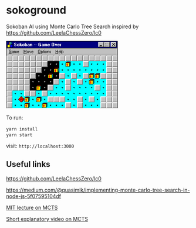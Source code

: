 # sokoground

Sokoban AI using Monte Carlo Tree Search inspired by https://github.com/LeelaChessZero/lc0

![Classic Sokoban](https://github.com/eguneys/sokoground/blob/master/assets/soko.gif)


To run:

    yarn install
    yarn start

visit: `http://localhost:3000`

## Useful links

https://github.com/LeelaChessZero/lc0

https://medium.com/@quasimik/implementing-monte-carlo-tree-search-in-node-js-5f07595104df

[MIT lecture on MCTS](https://www.youtube.com/watch?v=xmImNoDc9Z4)

[Short explanatory video on MCTS](https://www.youtube.com/watch?v=NjeYgIbPMmg)

